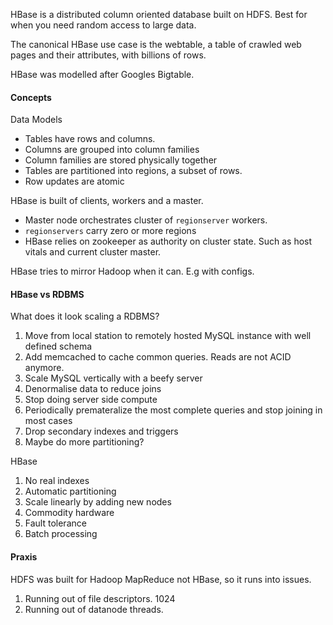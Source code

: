 HBase is a distributed column oriented database built on HDFS. Best for when you need random access to large data.

The canonical HBase use case is the webtable, a table of crawled web pages and their attributes, with billions of rows.  

HBase was modelled after Googles Bigtable.
#### Concepts
Data Models
- Tables have rows and columns.
- Columns are grouped into column families
- Column families are stored physically together
- Tables are partitioned into regions, a subset of rows.
- Row updates are atomic

HBase is built of clients, workers and a master.
- Master node orchestrates cluster of `regionserver` workers.
- `regionservers` carry zero or more regions
- HBase relies on zookeeper as authority on cluster state. Such as host vitals and current cluster master.

HBase tries to mirror Hadoop when it can. E.g with configs.
#### HBase vs RDBMS

What does it look scaling a RDBMS?
1. Move from local station to remotely hosted MySQL instance with well defined schema
2. Add memcached to cache common queries. Reads are not ACID anymore.
3. Scale MySQL vertically with a beefy server
4. Denormalise data to reduce joins
5. Stop doing server side compute
6. Periodically premateralize the most complete queries and stop joining in most cases
7. Drop secondary indexes and triggers
8. Maybe do more partitioning?

HBase 
1. No real indexes
2. Automatic partitioning
3. Scale linearly by adding new nodes
4. Commodity hardware
5. Fault tolerance
6. Batch processing

#### Praxis
HDFS was built for Hadoop MapReduce not HBase, so it runs into issues.
1. Running out of file descriptors. 1024
2. Running out of datanode threads.


